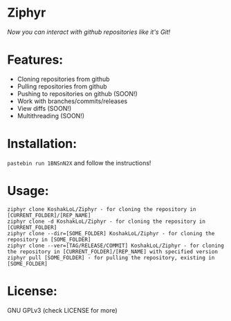 # Ziphyr
*Now you can interact with github repositories like it's Git!*

# Features:
- Cloning repositories from github
- Pulling repositories from github
- Pushing to repositories on github (SOON!)
- Work with branches/commits/releases
- View diffs (SOON!)
- Multithreading (SOON!)

# Installation:
`pastebin run 1BNSnN2X` and follow the instructions!

# Usage:
```
ziphyr clone KoshakLoL/Ziphyr - for cloning the repository in [CURRENT_FOLDER]/[REP_NAME]
ziphyr clone -d KoshakLoL/Ziphyr - for cloning the repository in [CURRENT_FOLDER]
ziphyr clone --dir=[SOME_FOLDER] KoshakLoL/Ziphyr - for cloning the repository in [SOME_FOLDER]
ziphyr clone --ver=[TAG/RELEASE/COMMIT] KoshakLoL/Ziphyr - for cloning the repository in [CURRENT_FOLDER]/[REP_NAME] with specified version
ziphyr pull [SOME_FOLDER] - for pulling the repository, existing in [SOME_FOLDER]
```

# License:
GNU GPLv3 (check LICENSE for more)
